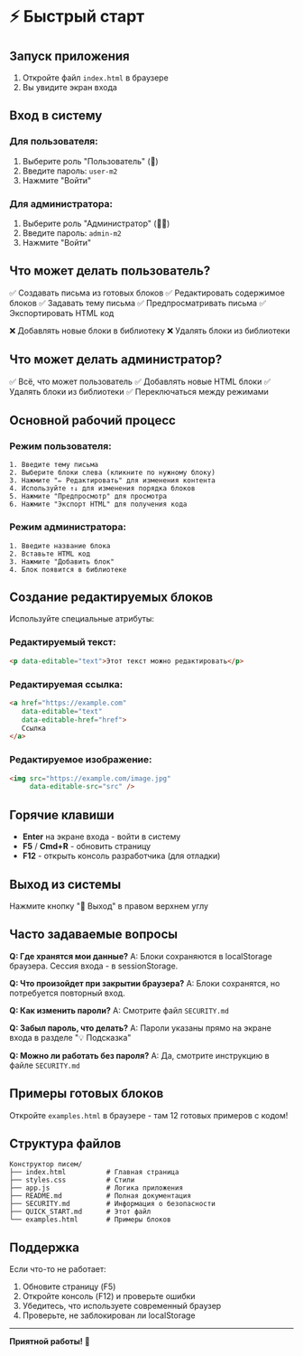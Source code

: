 # ⚡ Быстрый старт

## Запуск приложения

1. Откройте файл `index.html` в браузере
2. Вы увидите экран входа

## Вход в систему

### Для пользователя:
1. Выберите роль "Пользователь" (👤)
2. Введите пароль: `user-m2`
3. Нажмите "Войти"

### Для администратора:
1. Выберите роль "Администратор" (👨‍💼)
2. Введите пароль: `admin-m2`
3. Нажмите "Войти"

## Что может делать пользователь?

✅ Создавать письма из готовых блоков
✅ Редактировать содержимое блоков
✅ Задавать тему письма
✅ Предпросматривать письма
✅ Экспортировать HTML код

❌ Добавлять новые блоки в библиотеку
❌ Удалять блоки из библиотеки

## Что может делать администратор?

✅ Всё, что может пользователь
✅ Добавлять новые HTML блоки
✅ Удалять блоки из библиотеки
✅ Переключаться между режимами

## Основной рабочий процесс

### Режим пользователя:
```
1. Введите тему письма
2. Выберите блоки слева (кликните по нужному блоку)
3. Нажмите "✏️ Редактировать" для изменения контента
4. Используйте ↑↓ для изменения порядка блоков
5. Нажмите "Предпросмотр" для просмотра
6. Нажмите "Экспорт HTML" для получения кода
```

### Режим администратора:
```
1. Введите название блока
2. Вставьте HTML код
3. Нажмите "Добавить блок"
4. Блок появится в библиотеке
```

## Создание редактируемых блоков

Используйте специальные атрибуты:

### Редактируемый текст:
```html
<p data-editable="text">Этот текст можно редактировать</p>
```

### Редактируемая ссылка:
```html
<a href="https://example.com" 
   data-editable="text" 
   data-editable-href="href">
   Ссылка
</a>
```

### Редактируемое изображение:
```html
<img src="https://example.com/image.jpg" 
     data-editable-src="src" />
```

## Горячие клавиши

- **Enter** на экране входа - войти в систему
- **F5** / **Cmd+R** - обновить страницу
- **F12** - открыть консоль разработчика (для отладки)

## Выход из системы

Нажмите кнопку "🚪 Выход" в правом верхнем углу

## Часто задаваемые вопросы

**Q: Где хранятся мои данные?**
A: Блоки сохраняются в localStorage браузера. Сессия входа - в sessionStorage.

**Q: Что произойдет при закрытии браузера?**
A: Блоки сохранятся, но потребуется повторный вход.

**Q: Как изменить пароли?**
A: Смотрите файл `SECURITY.md`

**Q: Забыл пароль, что делать?**
A: Пароли указаны прямо на экране входа в разделе "💡 Подсказка"

**Q: Можно ли работать без пароля?**
A: Да, смотрите инструкцию в файле `SECURITY.md`

## Примеры готовых блоков

Откройте `examples.html` в браузере - там 12 готовых примеров с кодом!

## Структура файлов

```
Конструктор писем/
├── index.html          # Главная страница
├── styles.css          # Стили
├── app.js              # Логика приложения
├── README.md           # Полная документация
├── SECURITY.md         # Информация о безопасности
├── QUICK_START.md      # Этот файл
└── examples.html       # Примеры блоков
```

## Поддержка

Если что-то не работает:
1. Обновите страницу (F5)
2. Откройте консоль (F12) и проверьте ошибки
3. Убедитесь, что используете современный браузер
4. Проверьте, не заблокирован ли localStorage

---

**Приятной работы! 🎉**

